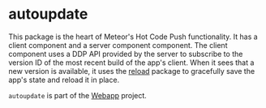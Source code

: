 # autoupdate

This package is the heart of Meteor's Hot Code Push functionality. It
has a client component and a server component component. The client
component uses a DDP API provided by the server to subscribe to the
version ID of the most recent build of the app's client. When it sees
that a new version is available, it uses the
[reload](https://atmospherejs.com/meteor/reload) package to gracefully
save the app's state and reload it in place.

`autoupdate` is part of the [Webapp](https://www.meteor.com/webapp)
project.

